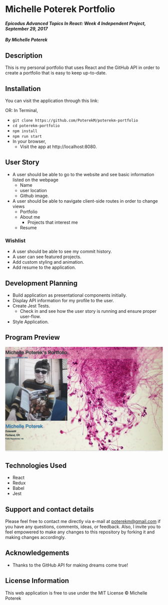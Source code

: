 # Michelle Poterek Portfolio
#### _Epicodus Advanced Topics In React: Week 4 Independent Project, September 29, 2017_
_**By Michelle Poterek**_

## Description
This is my personal portfolio that uses React and the GitHub API in order to create a portfolio that is easy to keep up-to-date.


## Installation
You can visit the application through this link:

OR:
In Terminal,
* `git clone https://github.com/PoterekM/poterekm-portfolio`
* `cd poterekm-portfolio`
* `npm install`
* `npm run start`
* In your browser,
  * Visit the app at http://localhost:8080.

## User Story
* A user should be able to go to the website and see basic information listed on the webpage
  * Name
  * user location
  * Github image.
* A user should be able to navigate client-side routes in order to change views
  * Portfolio
  * About me
    * Projects that interest me
  * Resume


### Wishlist
* A user should be able to see my commit history.
* A user can see featured projects.
* Add custom styling and animation.
* Add resume to the application.

## Development Planning
* Build application as presentational components initially.
* Display API information for my profile to the user.
* Create Jest Tests.
  * Check in and see how the user story is running and ensure proper user-flow.
* Style Application.

## Program Preview
![Preview of application](./src/images/project.png)

## Technologies Used
* React
* Redux
* Babel
* Jest


## Support and contact details
Please feel free to contact me directly via e-mail at poterekm@gmail.com if you have any questions, comments, ideas, or feedback. Also, I invite you to feel empowered to make any changes to this repository by forking it and making changes accordingly.

## Acknowledgements
* Thanks to the GitHub API for making dreams come true!

## License Information
This web application is free to use under the MIT License &copy; Michelle Poterek
